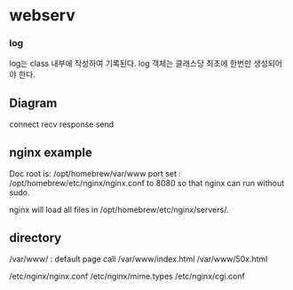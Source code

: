 # webserv



### log

log는 class 내부에 작성하여 기록된다.
log 객체는 클래스당 최초에 한번만 생성되어야 한다.



## Diagram
connect
recv
response
send

## nginx example
Doc root is: /opt/homebrew/var/www
port set : /opt/homebrew/etc/nginx/nginx.conf to 8080 so that nginx can run without sudo.

nginx will load all files in /opt/homebrew/etc/nginx/servers/.

## directory
/var/www/ 			: default page call
/var/www/index.html
/var/www/50x.html

/etc/nginx/nginx.conf
/etc/nginx/mime.types
/etc/nginx/cgi.conf
